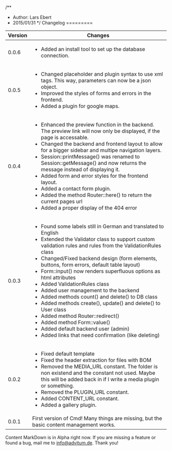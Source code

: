 /**
 * Author: Lars Ebert
 * 2015/01/31
 */
Changelog
=========

<table>
	<thead>
		<tr>
			<th>Version</th>
			<th>Changes</th>
		</tr>
	</thead>
	<tbody>
		<tr>
			<td>0.0.6</td>
			<td>
				<ul class="changelog">
					<li class="added">Added an install tool to set up the database connection.</li>
				</ul>
			</td>
		</tr>
		<tr>
			<td>0.0.5</td>
			<td>
				<ul class="changelog">
					<li class="changed">Changed placeholder and plugin syntax to use xml tags. This way, parameters can now be a json object.</li>
					<li class="changed">Improved the styles of forms and errors in the frontend.</li>
					<li class="added">Added a plugin for google maps.</li>
				</ul>
			</td>
		</tr>
		<tr>
			<td>0.0.4</td>
			<td>
				<ul class="changelog">
					<li class="changed">Enhanced the preview function in the backend. The preview link will now only be displayed, if the page is accessable.</li>
					<li class="changed">Changed the backend and frontend layout to allow for a bigger sidebar and multipe navigation layers.</li>
					<li class="changed">Session::printMessage() was renamed to Session::getMessage() and now returns the message instead of displaying it.</li>
					<li class="added">Added form and error styles for the frontend layout.</li>
					<li class="added">Added a contact form plugin.</li>
					<li class="added">Added the method Router::here() to return the current pages url</li>
					<li class="added">Added a proper display of the 404 error</li>
				</ul>
			</td>
		</tr>
		<tr>
			<td>0.0.3</td>
			<td>
				<ul class="changelog">
					<li class="changed">Found some labels still in German and translated to English</li>
					<li class="changed">Extended the Validator class to support custom validation rules and rules from the ValidationRules class</li>
					<li class="changed">Changed/Fixed backend design (form elements, buttons, form errors, default table layout)</li>
					<li class="changed">Form::input() now renders superfluous options as html attributes</li>
					<li class="added">Added ValidationRules class</li>
					<li class="added">Added user management to the backend</li>
					<li class="added">Added methods count() and delete() to DB class</li>
					<li class="added">Added methods create(), update() and delete() to User class</li>
					<li class="added">Added method Router::redirect()</li>
					<li class="added">Added method Form::value()</li>
					<li class="added">Added default backend user (admin)</li>
					<li class="added">Added links that need confirmation (like deleting)</li>
				</ul>
			</td>
		</tr>
		<tr>
			<td>0.0.2</td>
			<td>
				<ul class="changelog">
					<li class="changed">Fixed default template</li>
					<li class="changed">Fixed the header extraction for files with BOM</li>
					<li class="removed">Removed the MEDIA_URL constant. The folder is non existend and the constant not used. Maybe this will be added back in if I write a media plugin or something.</li>
					<li class="removed">Removed the PLUGIN_URL constant.</li>
					<li class="added">Added CONTENT_URL constant.</li>
					<li class="added">Added a gallery plugin.</li>
				</ul>
			</td>
		</tr>
		<tr>
			<td>0.0.1</td>
			<td>First version of Cmd! Many things are missing, but the basic content management works.</td>
		</tr>
	</tbody>
</table>

Content MarkDown is in Alpha right now. If you are missing a feature or found a bug, mail me to <info@advitum.de>. Thank you!